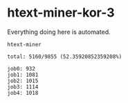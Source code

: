 # htext-miner-kor-3

Everything doing here is automated.

```
htext-miner

total: 5160/9855 (52.35920852359208%)

job0: 932
job1: 1081
job2: 1015
job3: 1114
job4: 1018
```